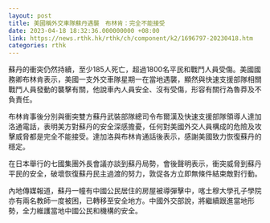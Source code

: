 ```yaml
---
layout: post
title: 美國稱外交車隊蘇丹遇襲　布林肯：完全不能接受
date: 2023-04-18 18:32:36.000000000 +08:00
link: https://news.rthk.hk/rthk/ch/component/k2/1696797-20230418.htm
categories: rthk
---
```


蘇丹的衝突仍然持續，至少185人死亡，超過1800名平民和戰鬥人員受傷。美國國務卿布林肯表示，美國一支外交車隊星期一在當地遇襲，顯然與快速支援部隊相關戰鬥人員發動的襲擊有關，他說車內人員安全、沒有受傷，形容有關行為魯莽及不負責任。

布林肯事後分別與衝突雙方蘇丹武裝部隊總司令布爾漢及快速支援部隊領導人達加洛通電話，表明美方對蘇丹的安全深感擔憂，任何對美國外交人員構成的危險及攻擊威脅都是完全不能接受。達加洛與布林肯通話後表示，感謝美國致力恢復蘇丹的穩定。

在日本舉行的七國集團外長會議亦談到蘇丹局勢，會後聲明表示，衝突威脅到蘇丹平民的安全，破壞恢復蘇丹民主過渡的努力，敦促各方立即無條件結束敵對行動。

內地傳媒報道，蘇丹一幢有中國公民居住的房屋被導彈擊中，喀土穆大學孔子學院亦有兩名教師一度被困，已轉移至安全地方。中國外交部說，將繼續跟進當地形勢，全力維護當地中國公民和機構的安全。
